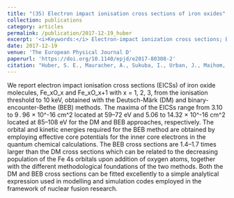 ```yaml
---
title: "(35) Electron impact ionisation cross sections of iron oxides"
collection: publications
category: articles
permalink: /publication/2017-12-19_huber
excerpt: '<i>Keywords:</i> Electron-impact ionization cross sections; Binary-encounter-Bethe method; Deutsch-Märk method; Iron oxides'
date: 2017-12-19
venue: 'The European Physical Journal D'
paperurl: 'https://doi.org/10.1140/epjd/e2017-80308-2'
citation: "Huber, S. E., Mauracher, A., Sukuba, I., Urban, J., Maihom, T., & Probst, M. (2017). Electron impact ionisation cross sections of iron oxides. <i>The European Physical Journal D, 71</i>, 335."
---
```


We report electron impact ionisation cross sections (EICSs) of iron oxide molecules, Fe_xO_x and Fe_xO_x+1 with x = 1, 2, 3, from the ionisation threshold to 10 keV, obtained with the Deutsch-Märk (DM) and binary-encounter-Bethe (BEB) methods. The maxima of the EICSs range from 3.10 to 9 . 96 × 10^-16 cm^2 located at 59–72 eV and 5.06 to 14.32 × 10^-16 cm^2 located at 85–108 eV for the DM and BEB approaches, respectively. The orbital and kinetic energies required for the BEB method are obtained by employing effective core potentials for the inner core electrons in the quantum chemical calculations. The BEB cross sections are 1.4–1.7 times larger than the DM cross sections which can be related to the decreasing population of the Fe 4s orbitals upon addition of oxygen atoms, together with the different methodological foundations of the two methods. Both the DM and BEB cross sections can be fitted excellently to a simple analytical expression used in modelling and simulation codes employed in the framework of nuclear fusion research.